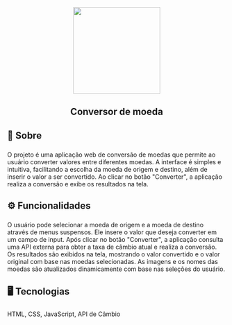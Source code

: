 <div align="center">
  <img height="200" widht="200" src="https://nicolassaraivaa.github.io/photosredmi/imgProjects/currency.png"  />
</div>

###

<h2 align="center">Conversor de moeda</h2>

###

<h2 align="left">📝 Sobre</h2>

###

<p align="left">O projeto é uma aplicação web de conversão de moedas que permite ao usuário converter valores entre diferentes moedas. A interface é simples e intuitiva, facilitando a escolha da moeda de origem e destino, além de inserir o valor a ser convertido. Ao clicar no botão "Converter", a aplicação realiza a conversão e exibe os resultados na tela.</p>

###

<h2 align="left">⚙ Funcionalidades</h2>

###

<p align="left">O usuário pode selecionar a moeda de origem e a moeda de destino através de menus suspensos. Ele insere o valor que deseja converter em um campo de input. Após clicar no botão "Converter", a aplicação consulta uma API externa para obter a taxa de câmbio atual e realiza a conversão. Os resultados são exibidos na tela, mostrando o valor convertido e o valor original com base nas moedas selecionadas. As imagens e os nomes das moedas são atualizados dinamicamente com base nas seleções do usuário.</p>

###

<h2 align="left">🖥 Tecnologias</h2>

###

<p align="left">HTML, CSS, JavaScript, API de Câmbio</p>

###
